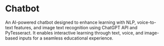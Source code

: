 # Chatbot
An AI-powered chatbot designed to enhance learning with NLP, voice-to-text features, and image text recognition using ChatGPT API and PyTesseract. It enables interactive learning through text, voice, and image-based inputs for a seamless educational experience.

